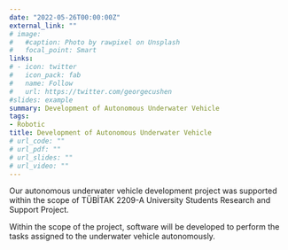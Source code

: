```yaml
---
date: "2022-05-26T00:00:00Z"
external_link: ""
# image:
#   #caption: Photo by rawpixel on Unsplash
#   focal_point: Smart
links:
# - icon: twitter
#   icon_pack: fab
#   name: Follow
#   url: https://twitter.com/georgecushen
#slides: example
summary: Development of Autonomous Underwater Vehicle
tags:
- Robotic
title: Development of Autonomous Underwater Vehicle
# url_code: ""
# url_pdf: ""
# url_slides: ""
# url_video: ""
---
```

Our autonomous underwater vehicle development project was supported within the scope of TÜBİTAK 2209-A University Students Research and Support Project.

Within the scope of the project, software will be developed to perform the tasks assigned to the underwater vehicle autonomously.
